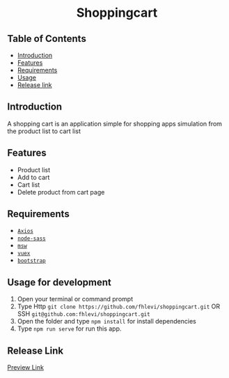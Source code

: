 <h1 align='center'>Shoppingcart</h1>

## Table of Contents

- [Introduction](#introduction)
- [Features](#features)
- [Requirements](#requirements)
- [Usage](#usage-for-development)
- [Release link](#release-link)

## Introduction
A shopping cart is an application simple for shopping apps simulation  from the product list to cart list

## Features
* Product list
* Add to cart
* Cart list
* Delete product from cart page

## Requirements
* [`Axios`](https://github.com/axios/axios)
* [`node-sass`](https://github.com/sass/node-sass)
* [`msw`](https://mswjs.io/docs/)
* [`vuex`](https://vuex.vuejs.org/)
* [`bootstrap`](https://getbootstrap.com/docs/5.2/getting-started/download/)

## Usage for development
1. Open your terminal or command prompt
2. Type Http `git clone https://github.com/fhlevi/shoppingcart.git` OR SSH `git@github.com:fhlevi/shoppingcart.git`
3. Open the folder and type `npm install` for install dependencies
6. Type `npm run serve` for run this app.
  
## Release Link
[Preview Link](https://simplecarts.netlify.app)

